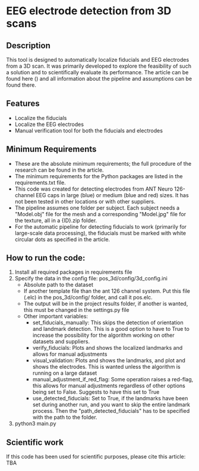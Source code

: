 # EEG electrode detection from 3D scans

## Description
This tool is designed to automatically localize fiducials and EEG electrodes from a 3D scan. It was primarily 
developed to explore the feasibility of such a solution and to scientifically evaluate its performance. The article
can be found here () and all information about the pipeline and assumptions can be found there.

## Features
- Localize the fiducials 
- Localize the EEG electrodes
- Manual verification tool for both the fiducials and electrodes

## Minimum Requirements
- These are the absolute minimum requirements; the full procedure of the research can be found in the article.
- The minimum requirements for the Python packages are listed in the requirements.txt file.
- This code was created for detecting electrodes from ANT Neuro 126-channel EEG caps in large (blue) or medium (blue and red) sizes. It has not been tested in other locations or with other suppliers.
- The pipeline assumes one folder per subject. Each subject needs a "Model.obj" file for the mesh and a corresponding "Model.jpg" file for the texture, all in a {ID}.zip folder.
- For the automatic pipeline for detecting fiducials to work (primarily for large-scale data processing), the fiducials must be marked with white circular dots as specified in the article.

## How to run the code:
1. Install all required packages in requirements file
2. Specify the data in the config file: pos_3d/config/3d_config.ini
   - Absolute path to the dataset
   - If another template file than the ant 126 channel system. Put this file (.elc) in the pos_3d/config/ folder, and call it pos.elc.
   - The output will be in the project results folder, if another is wanted, this must be changed in the settings.py file
   - Other important variables:
     - set_fiducials_manually: This skips the detection of orientation and landmark detection. This is a good option to have to True to increase the possibility for the algorithm working on other datasets and suppliers.
     - verify_fiducials: Plots and shows the localized landmarks and allows for manual adjustments
     - visual_validation: Plots and shows the landmarks, and plot and shows the electrodes. This is wanted unless the algorithm is running on a large dataset
     - manual_adjustment_if_red_flag: Some operation raises a red-flag, this allows for manual adjustments regardless of other options being set to False. Suggests to have this set to True
     - use_detected_fiducials: Set to True, if the landmarks have been set during another run, and you want to skip the entire landmark process. Then the "path_detected_fiducials" has to be specified with the path to the folder.
3. python3 main.py


## Scientific work
If this code has been used for scientific purposes, please cite this article: TBA